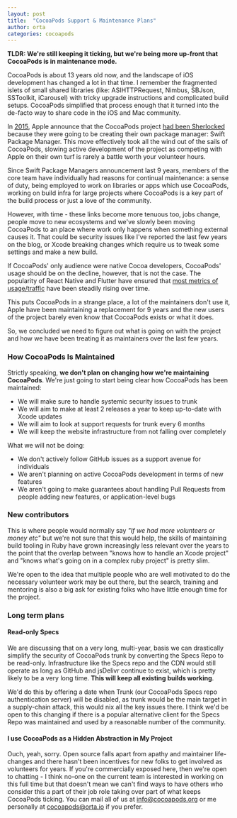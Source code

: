 ```yaml
---
layout: post
title:  "CocoaPods Support & Maintenance Plans"
author: orta
categories: cocoapods 
---
```


**TLDR: We're still keeping it ticking, but we're being more up-front that CocoaPods is in maintenance mode.**

CocoaPods is about 13 years old now, and the landscape of iOS development has changed a lot in that time. I remember the fragmented islets of small shared libraries (like: ASIHTTPRequest, Nimbus, SBJson, SSToolkit, iCarousel) with tricky upgrade instructions and complicated build setups. CocoaPods simplified that process enough that it turned into the de-facto way to share code in the iOS and Mac community.

In [2015](https://x.com/orta/status/672436829250052102), Apple announce that the CocoaPods project [had been Sherlocked](https://www.npr.org/2024/06/17/g-s1-4912/apple-app-store-obsolete-sherlocked-tapeacall-watson-copy) because they were going to be creating their own package manager: Swift Package Manager. This move effectively took all the wind out of the sails of CocoaPods, slowing active development of the project as competing with Apple on their own turf is rarely a battle worth your volunteer hours.

Since Swift Package Managers announcement last 9 years, members of the core team have individually had reasons for continual maintenance: a sense of duty, being employed to work on libraries or apps which use CocoaPods, working on build infra for large projects where CocoaPods is a key part of the build process or just a love of the community.

However, with time - these links become more tenuous too, jobs change, people move to new ecosystems and we've slowly been moving CocoaPods to an place where work only happens when something external causes it. That could be security issues like I've reported the last few years on the blog, or Xcode breaking changes which require us to tweak some settings and make a new build.

If CocoaPods' only audience were native Cocoa developers, CocoaPods' usage should be on the decline, however, that is not the case. The popularity of React Native and Flutter have ensured that [most metrics of usage/traffic](https://www.ruby-toolbox.com/projects/cocoapods) have been steadily rising over time.

This puts CocoaPods in a strange place, a lot of the maintainers don't use it, Apple have been maintaining a replacement for 9 years and the new users of the project barely even know that CocoaPods exists or what it does.

So, we concluded we need to figure out what is going on with the project and how we have been treating it as maintainers over the last few years.

### How CocoaPods Is Maintained

Strictly speaking, __we don't plan on changing how we're maintaining CocoaPods__. We're just going to start being clear how CocoaPods has been maintained:

- We will make sure to handle systemic security issues to trunk
- We will aim to make at least 2 releases a year to keep up-to-date with Xcode updates
- We will aim to look at support requests for trunk every 6 months
- We will keep the website infrastructure from not falling over completely

What we will not be doing:

- We don't actively follow GitHub issues as a support avenue for individuals
- We aren't planning on active CocoaPods development in terms of new features
- We aren't going to make guarantees about handling Pull Requests from people adding new features, or application-level bugs

### New contributors

This is where people would normally say _"If we had more volunteers or money etc"_ but we're not sure that this would help, the skills of maintaining build tooling in Ruby have grown increasingly less relevant over the years to the point that the overlap between "knows how to handle an Xcode project" and "knows what's going on in a complex ruby project" is pretty slim.

We're open to the idea that multiple people who are well motivated to do the necessary volunteer work may be out there, but the search, training and mentoring is also a big ask for existing folks who have little enough time for the project.

### Long term plans

#### Read-only Specs

We are discussing that on a very long, multi-year, basis we can drastically simplify the security of CocoaPods trunk by converting the Specs Repo to be read-only. Infrastructure like the Specs repo and the CDN would still operate as long as GitHub and jsDelivr continue to exist, which is pretty likely to be a very long time. **This will keep all existing builds working**.

We'd do this by offering a date when Trunk (our CocoaPods Specs repo authentication server) will be disabled, as trunk would be the main target in a supply-chain attack, this would nix all the key issues there. I think we'd be open to this changing if there is a popular alternative client for the Specs Repo was maintained and used by a reasonable number of the community.

#### I use CocoaPods as a Hidden Abstraction in My Project

Ouch, yeah, sorry. Open source falls apart from apathy and maintainer life-changes and there hasn't been incentives for new folks to get involved as volunteers for years. If you're commercially exposed here, then we're open to chatting - I think no-one on the current team is interested in working on this full time but that doesn't mean we can't find ways to have others who consider this a part of their job role taking over part of what keeps CocoaPods ticking. You can mail all of us at info@cocoapods.org or me personally at cocoapods@orta.io if you prefer.

